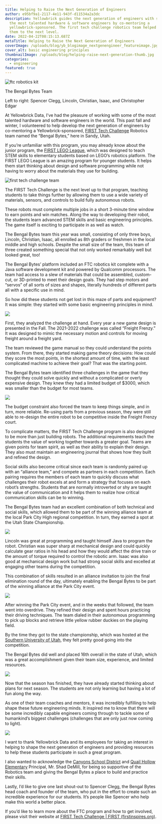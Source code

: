 ```yaml
---
title: Helping to Raise the Next Generation of Engineers
author: e95bf9a1-2117-4e11-943f-d11534a2a3dc
description: Yellowbrick guides the next generation of engineers with some of
  the most talented hardware & software engineers by co-mentoring a
  yellowbrick-sponsored. The first tech challenge robotics team helped to raise
  them to the next level.
date: 2022-04-22T08:15:13.687Z
metaTitle: Helping to Raise the Next Generation of Engineers
coverImage: /uploads/blog/yb_blogimage_nextgenengineer_featureimage.jpg
cover_alt: basic engineering principles
thumbnailImage: /uploads/blog/helping-raise-next-generation-thumb.jpg
categories:
  - engineering
featured: true
---
```

![ftc robotics kit](/uploads/blog/helping1.png "ftc robotics kit")

The Bengal Bytes Team

Left to right: Spencer Clegg, Lincoln, Christian, Isaac, and Christopher Edgar

At Yellowbrick Data, I’ve had the pleasure of working with some of the most talented hardware and software engineers in the world. This past fall and winter, I volunteered to help develop the next generation of engineers by co-mentoring a Yellowbrick-sponsored, [FIRST Tech Challenge](https://www.firstinspires.org/robotics/ftc) Robotics team named the “Bengal Bytes,” here in Sandy, Utah. 

If you’re unfamiliar with this program, you may already know about the junior program, the [FIRST LEGO League](https://www.firstlegoleague.org/), which was designed to teach STEM skills to elementary students based on LEGO’s robotics platform. The FIRST LEGO League is an amazing program for younger students. It helps them start thinking about design and software programming while not having to worry about the materials they use for building.

![first tech challenge team](/uploads/blog/helpin2.png "first tech challenge team")

The FIRST Tech Challenge is the next level up to that program, teaching students to take things further by allowing them to use a wide variety of materials, sensors, and controls to build fully autonomous robots. 

These robots must complete multiple jobs in a short 3-minute time window to earn points and win matches. Along the way to developing their robot, the students learn advanced STEM skills and basic engineering principles. The game itself is exciting to participate in as well as watch. 

The Bengal Bytes team this year was small, consisting of only three boys, Lincoln, Christian, Isaac, all enrolled as 8th graders or freshmen in the local middle and high schools. Despite the small size of the team, this team of three created something special that not only worked remarkably well but looked great, too! 

The Bengal Bytes’ platform included an FTC robotics kit complete with a Java software development kit and powered by Qualcomm processors. The team had access to a slew of materials that could be assembled, custom-cut, or 3D-printed to meet their design goals. They had step motors and “servos” of all sorts of sizes and shapes, literally hundreds of different parts all with a specific use in mind.

So how did these students not get lost in this maze of parts and equipment? It was simple: they started with some basic engineering principles in mind. 

![](/uploads/blog/helping3.png)

First, they analyzed the challenge at hand. Every year a new game design is presented in the Fall. The 2021-2022 challenge was called “Freight Frenzy.” It was designed to mimic the necessary motion and controls for moving freight around a freight yard. 

The team reviewed the game manual so they could understand the points system. From there, they started making game theory decisions: How could they score the most points, in the shortest amount of time, with the least complicated machine to achieve their goal? That was the starting point. 

The Bengal Bytes team identified three challenges in the game that they thought they could solve quickly and without a complicated or overly expensive design. They knew they had a limited budget of $3000, which was smaller than the budget for most teams. 

![](/uploads/blog/helping4.png)

The budget constraint also forced the team to keep things simple, and in turn, more reliable. Re-using parts from a previous season, they were still able to re-design the entire robot to be competitive inside the Freight Frenzy court.

To complicate matters, the FIRST Tech Challenge program is also designed to be more than just building robots. The additional requirements teach the students the value of working together towards a greater goal. Teams are given points for team spirit, as well as their ability to explain their design. They also must maintain an engineering journal that shows how they built and refined the design. 

Social skills also become critical since each team is randomly paired up with an “alliance team,” and compete as partners in each competition. Each pairing requires the members of each team to quickly discuss what challenges their robot excels at and form a strategy that focuses on each robot’s strengths. Students that are normally introverted or shy are taught the value of communication and it helps them to realize how critical communication skills can be to winning.

The Bengal Bytes team had an excellent combination of both technical and social skills, which allowed them to be part of the winning alliance team at the local Park City High regional competition. In turn, they earned a spot at the Utah State Championship. 

![](/uploads/blog/helping5.png)

Lincoln was great at programming and taught himself Java to program the robot. Christian was super sharp at mechanical design and could quickly calculate gear ratios in his head and how they would affect the drive train or the amount of torque required to control the robotic arm. Isaac was also good at mechanical design work but had strong social skills and excelled at engaging other teams during the competition. 

This combination of skills resulted in an alliance invitation to join the final elimination round of the day, ultimately enabling the Bengal Bytes to be part of the winning alliance at the Park City event.

![](/uploads/blog/helping7.png)

After winning the Park City event, and in the weeks that followed, the team went into overdrive. They refined their design and spent hours practicing their driving techniques. The team dialed in their autonomous programming to pick up blocks and retrieve little yellow rubber duckies on the playing field. 

By the time they got to the state championship, which was hosted at the [Southern University of Utah](https://www.suu.edu/stem/robotics/ftc/), they felt pretty good going into the competition.

The Bengal Bytes did well and placed 16th overall in the state of Utah, which was a great accomplishment given their team size, experience, and limited resources. 

![](/uploads/blog/helping8.png)

Now that the season has finished, they have already started thinking about plans for next season. The students are not only learning but having a lot of fun along the way.

As one of their team coaches and mentors, it was incredibly fulfilling to help shape these future engineering minds. It inspired me to know that there will be some incredibly capable engineers coming through to tackle some of humankind’s biggest challenges (challenges that are only just now coming to light).

![](/uploads/blog/helping6-new.png)

I want to thank Yellowbrick Data and its employees for taking an interest in helping to shape the next generation of engineers and providing resources to help these students participate in such a great program.

I also wanted to acknowledge the [Canyons School District](https://www.canyonsdistrict.org/) and [Quail Hollow Elementary](https://quailhollow.canyonsdistrict.org/) Principal, Mr. Shad DeMill, for being so supportive of the Robotics team and giving the Bengal Bytes a place to build and practice their skills.

Lastly, I’d like to give one last shout-out to Spencer Clegg, the Bengal Bytes head coach and founder of the team, who put in the effort to create such an incredible experience for our students. It’s people like Spencer who help make this world a better place. 

If you’d like to learn more about the FTC program and how to get involved, please visit their website at 
[FIRST Tech Challenge | FIRST (firstinspires.org)](https://www.firstinspires.org/).